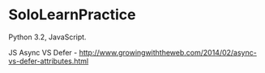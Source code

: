 # SoloLearnPractice
Python 3.2, JavaScript.


JS Async VS Defer - http://www.growingwiththeweb.com/2014/02/async-vs-defer-attributes.html
